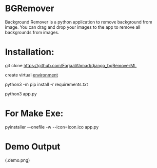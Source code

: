 # BGRemover
Background Remover is a python application to remove background from image. You can drag and drop your images to the app to remove all backgrounds from images.

# Installation:

git clone https://github.com/FarjaalAhmad/django_bgRemoverML

create virtual [environment](https://www.geeksforgeeks.org/creating-python-virtual-environment-windows-linux/)

python3 -m pip install -r requirements.txt

python3 app.py

# For Make Exe:
pyinstaller --onefile -w --icon=icon.ico app.py

# Demo Output
(.demo.png)



